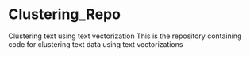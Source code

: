 # Clustering_Repo
Clustering text using text vectorization
This is the repository containing code for clustering text data using text vectorizations
